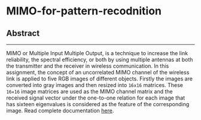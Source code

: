 # MIMO-for-pattern-recodnition

## Abstract
***
MIMO or Multiple Input Multiple Output, is a technique to increase the link reliability, the spectral efficiency, or both by using multiple antennas at both the transmitter and the receiver in wireless communication. In this assignment, the concept of an uncorrelated MIMO channel of the wireless link is applied to five RGB images of different objects. Firstly the images are converted into gray images and then resized into `16x16` matrices. These `16✕16` image matrices are used as the MIMO channel matrix and the received signal vector under the one-to-one relation for each image that has sixteen eigenvalues is considered as the feature of the corresponding image. Read complete documentation [here](https://github.com/kmtusher97/MIMO-for-pattern-recodnition/blob/main/docs/image-feature-extraction-using-MIMO.pdf).
